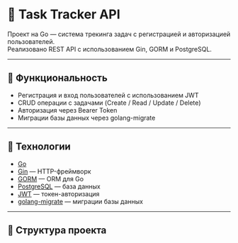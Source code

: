 # 📝 Task Tracker API

Проект на Go — система трекинга задач с регистрацией и авторизацией пользователей.  
Реализовано REST API с использованием Gin, GORM и PostgreSQL.

---

## 🚀 Функциональность

- Регистрация и вход пользователей с использованием JWT
- CRUD операции с задачами (Create / Read / Update / Delete)
- Авторизация через Bearer Token
- Миграции базы данных через golang-migrate

---

## 🧱 Технологии

- [Go](https://golang.org/)
- [Gin](https://github.com/gin-gonic/gin) — HTTP-фреймворк
- [GORM](https://gorm.io/) — ORM для Go
- [PostgreSQL](https://www.postgresql.org/) — база данных
- [JWT](https://jwt.io/) — токен-авторизация
- [golang-migrate](https://github.com/golang-migrate/migrate) — миграции базы данных

---

## 📁 Структура проекта

